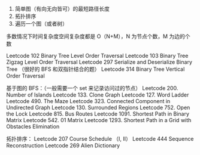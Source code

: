 1. 简单图（有向无向皆可）的最短路径长度
2. 拓扑排序
3. 遍历一个图（或者树）

多数情况下时间复杂度空间复杂度都是 O（N+M），N 为节点个数，M 为边的个数

Leetcode 102 Binary Tree Level Order Traversal
Leetcode 103 Binary Tree Zigzag Level Order Traversal
Leetcode 297 Serialize and Deserialize Binary Tree （很好的 BFS 和双指针结合的题）
Leetcode 314 Binary Tree Vertical Order Traversal

基于图的 BFS：（一般需要一个 set 来记录访问过的节点）
Leetcode 200. Number of Islands
Leetcode 133. Clone Graph
Leetcode 127. Word Ladder
Leetcode 490. The Maze
Leetcode 323. Connected Component in Undirected Graph
Leetcode 130. Surrounded Regions
Leetcode 752. Open the Lock
Leetcode 815. Bus Routes
Leetcode 1091. Shortest Path in Binary Matrix
Leetcode 542. 01 Matrix
Leetcode 1293. Shortest Path in a Grid with Obstacles Elimination

拓扑排序：
Leetcode 207 Course Schedule （I, II）
Leetcode 444 Sequence Reconstruction
Leetcode 269 Alien Dictionary

